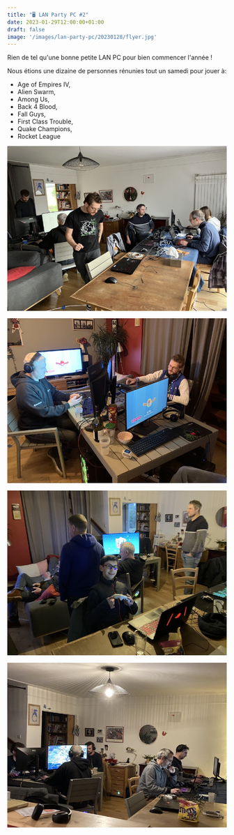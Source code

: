 ```yaml
---
title: "🖥️ LAN Party PC #2"
date: 2023-01-29T12:00:00+01:00
draft: false
image: '/images/lan-party-pc/20230128/flyer.jpg'
---
```


Rien de tel qu'une bonne petite LAN PC pour bien commencer l'année !

Nous étions une dizaine de personnes rénunies tout un samedi pour jouer à:
- Age of Empires IV,
- Alien Swarm,
- Among Us,
- Back 4 Blood,
- Fall Guys,
- First Class Trouble,
- Quake Champions,
- Rocket League

![01](/images/lan-party-pc/20230128/01.jpg)

![02](/images/lan-party-pc/20230128/02.jpg)

![03](/images/lan-party-pc/20230128/03.jpg)

![04](/images/lan-party-pc/20230128/04.jpg)
